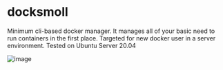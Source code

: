 # docksmoll
Minimum cli-based docker manager. It manages all of your basic need to run containers in the first place. Targeted for new docker user in a server environment. Tested on Ubuntu Server 20.04

![image](https://user-images.githubusercontent.com/70483046/135758695-2fb3a0bb-ba10-44f6-af63-e883bc42c16d.png)
